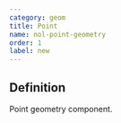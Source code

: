 ```yaml
---
category: geom
title: Point
name: nol-point-geometry
order: 1
label: new
---
```


## Definition

Point geometry component.